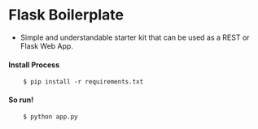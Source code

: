 # Flask Boilerplate
- Simple and understandable starter kit that can be used as a REST or Flask Web App.

#### Install Process
```shell
    $ pip install -r requirements.txt
```

#### So run!
```shell
    $ python app.py
```